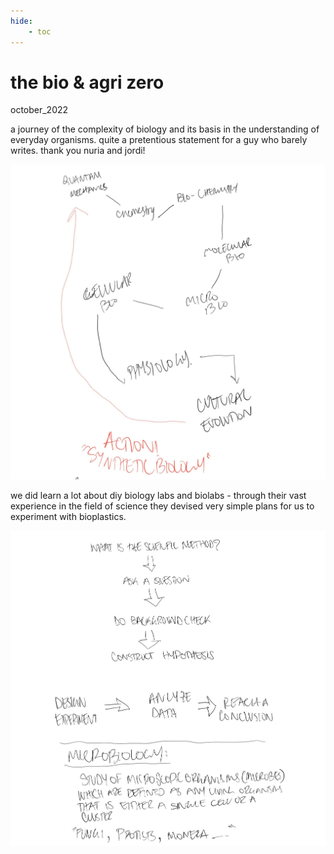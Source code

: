 ```yaml
---
hide:
    - toc
---
```


# the bio & agri zero
october_2022

a journey of the complexity of biology and its basis in the understanding of everyday organisms. quite a pretentious statement for a guy who barely writes. thank you nuria and jordi!

![](../images/03_bio/221018_Bio_Agri.jpg)

we did learn a lot about diy biology labs and biolabs - through their vast experience in the field of science they devised very simple plans for us to experiment with bioplastics. 

![](../images/03_bio/Page1.jpg)